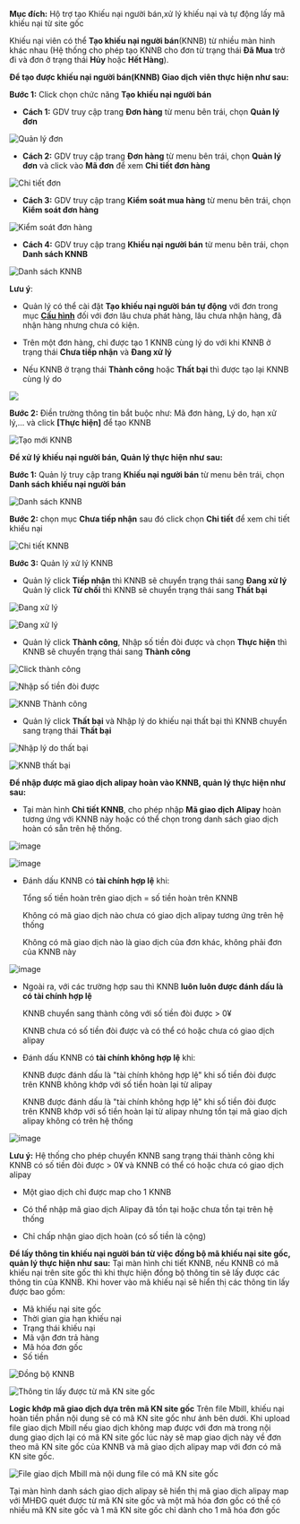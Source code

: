  **Mục đích:** Hộ trợ tạo Khiếu nại người bán,xử lý khiếu nại và tự động lấy mã khiếu nại từ site gốc
   
   Khiếu nại viên có thể **Tạo khiếu nại người bán**(KNNB) từ nhiều màn hình khác nhau (Hệ thống cho phép tạo KNNB cho đơn từ trạng thái **Đã Mua** trở đi và đơn ở trạng thái **Hủy** hoặc **Hết Hàng**).
   
 **Để tạo được khiếu nại người bán(KNNB) Giao dịch viên thực hiện như sau:**

 **Bước 1:** Click chọn chức năng **Tạo khiếu nại người bán** 
    
   - **Cách 1:** GDV truy cập trang **Đơn hàng** từ menu bên trái, chọn **Quản lý đơn**
  
![Quản lý đơn](https://user-images.githubusercontent.com/75475064/105575610-78a20780-5d9f-11eb-83c7-1ef5bd7a3a49.png)

   - **Cách 2:** GDV truy cập trang **Đơn hàng** từ menu bên trái, chọn **Quản lý đơn** và click vào **Mã đơn** để xem **Chi tiết đơn hàng**
  
![Chi tiết đơn](https://user-images.githubusercontent.com/75475064/105575680-fb2ac700-5d9f-11eb-96a4-2f5d00bc0962.png)

   - **Cách 3:** GDV truy cập trang **Kiểm soát mua hàng** từ menu bên trái, chọn **Kiểm soát đơn hàng**

![Kiểm soát đơn hàng](https://user-images.githubusercontent.com/75475064/105575740-5492f600-5da0-11eb-9baa-aa9240cc22b5.png)

  - **Cách 4:** GDV truy cập trang **Khiếu nại người bán** từ menu bên trái, chọn **Danh sách KNNB**
  
![Danh sách KNNB](https://user-images.githubusercontent.com/75475064/105575775-915eed00-5da0-11eb-9b08-1b8972fe7554.png)

**Lưu ý**: 
   - Quản lý có thể cài đặt **Tạo khiếu nại người bán tự động** với đơn trong mục **[Cấu hình](https://hd.gobiz.vn/m5/cau-hinh/chmuahangnhandon)** đối với đơn lâu chưa phát hàng, lâu chưa nhận hàng, đã nhận hàng nhưng chưa có kiện.  
     
   - Trên một đơn hàng, chỉ được tạo 1 KNNB cùng lý do với khi KNNB ở trạng thái **Chưa tiếp nhận** và **Đang xử lý**
  
   - Nếu KNNB ở trạng thái **Thành công** hoặc **Thất bại** thì được tạo lại KNNB cùng lý do
   
 ![](https://user-images.githubusercontent.com/75475064/101887687-ca1b7c00-3bcf-11eb-9588-fef7da1f58d4.png)
   
   
**Bước 2:** Điền trường thông tin bắt buộc như: Mã đơn hàng, Lý do, hạn xử lý,... và click **[Thực hiện]** để tạo KNNB

![Tạo mới KNNB](https://user-images.githubusercontent.com/75475064/106086456-c7abbc00-6154-11eb-8997-9de9b3f31621.png)


**Để xử lý khiếu nại người bán, Quản lý thực hiện như sau:**

**Bước 1:** Quản lý truy cập trang **Khiếu nại người bán** từ menu bên trái, chọn **Danh sách khiếu nại người bán**

![Danh sách KNNB](https://user-images.githubusercontent.com/75475064/106086927-9c759c80-6155-11eb-8f8b-b13045df4f72.png)

**Bước 2:** chọn mục **Chưa tiếp nhận** sau đó click chọn **Chi tiết** để xem chi tiết khiếu nại

![Chi tiết KNNB](https://user-images.githubusercontent.com/75475064/106087260-39383a00-6156-11eb-94a4-2b6960f4b557.png)



**Bước 3:** Quản lý xử lý KNNB

  
   * Quản lý click **Tiếp nhận** thì KNNB sẽ chuyển trạng thái sang **Đang xử lý**
   Quản lý click **Từ chối** thì KNNB sẽ chuyển trạng thái sang **Thất bại**

 ![Đang xử lý](https://user-images.githubusercontent.com/75475064/106088587-d7c59a80-6158-11eb-9020-54d869c78bd8.png)
   
 ![Đang xử lý](https://user-images.githubusercontent.com/75475064/106088714-06dc0c00-6159-11eb-8460-546f3b9d7306.png)

  * Quản lý click **Thành công**, Nhập số tiền đòi được và chọn **Thực hiện** thì  KNNB sẽ chuyển trạng thái sang **Thành công**

![Click thành công](https://user-images.githubusercontent.com/75475064/106088800-3428ba00-6159-11eb-95fa-6601b34e00ce.png)

![Nhập số tiền đòi được](https://user-images.githubusercontent.com/75475064/106088874-5cb0b400-6159-11eb-99b5-4842954f37c0.png)

![KNNB Thành công](https://user-images.githubusercontent.com/75475064/106089563-c7162400-615a-11eb-81de-d4d2080d396c.png)

  *  Quản lý click  **Thất bại** và Nhập lý do khiếu nại thất bại thì KNNB chuyển sang trạng thái **Thất bại**

![Nhập lý do thất bại](https://user-images.githubusercontent.com/75475064/106089673-02185780-615b-11eb-8718-0ee460e8b56a.png)

![KNNB thất bại](https://user-images.githubusercontent.com/75475064/106089802-4f94c480-615b-11eb-85ca-90bb485baffd.png)


**Để nhập được mã giao dịch alipay hoàn vào KNNB, quản lý thực hiện như sau:**

  * Tại màn hình **Chi tiết KNNB**, cho phép nhập **Mã giao dịch Alipay** hoàn tương ứng với KNNB này hoặc có thể chọn trong danh sách giao dịch hoàn có sẵn trên hệ thống.
  
![image](https://user-images.githubusercontent.com/75475064/101893038-c17a7400-3bd6-11eb-83b3-6b6e9e84e86c.png)

![image](https://user-images.githubusercontent.com/75475064/101893149-ec64c800-3bd6-11eb-9db2-883216aeefcd.png)

  - Đánh dấu KNNB có **tài chính hợp lệ** khi: 
  
     Tổng số tiền hoàn trên giao dịch = số tiền hoàn trên KNNB
    
     Không có mã giao dịch nào chưa có giao dịch alipay tương ứng trên hệ thống
    
     Không có mã giao dịch nào là giao dịch của đơn khác, không phải đơn của KNNB này
    
![image](https://user-images.githubusercontent.com/75475064/102747515-fe8ef500-4392-11eb-967d-d4b9f4883d92.png)
 
  - Ngoài ra, với các trường hợp sau thì KNNB **luôn luôn được đánh dấu là có tài chính hợp lệ** 
   
     KNNB chuyển sang thành công với số tiền đòi được > 0¥    
    
     KNNB chưa có số tiền đòi được và có thể có hoặc chưa có giao dịch alipay

  - Đánh dấu KNNB có **tài chính không hợp lệ** khi:
  
     KNNB được đánh dấu là "tài chính không hợp lệ" khi số tiền đòi được trên KNNB không khớp với số tiền hoàn lại từ alipay
    
     KNNB được đánh dấu là "tài chính không hợp lệ" khi số tiền đòi được trên KNNB khớp với số tiền hoàn lại từ alipay nhưng tồn tại mã giao dịch alipay không có trên hệ thống
    
![image](https://user-images.githubusercontent.com/75475064/102748041-09965500-4394-11eb-9862-7725b4192158.png)

**Lưu ý:** Hệ thống cho phép chuyển KNNB sang trạng thái thành công khi KNNB có số tiền đòi được > 0¥ và KNNB có thể có hoặc chưa có giao dịch alipay
  
   - Một giao dịch chỉ được map cho 1 KNNB
    
   - Có thể nhập mã giao dịch Alipay đã tồn tại hoặc chưa tồn tại trên hệ thống
    
   - Chỉ chấp nhận giao dịch hoàn (có số tiền là cộng)

**Để lấy thông tin khiếu nại người bán từ việc đồng bộ mã khiếu nại site gốc, quản lý thực hiện như sau:**
Tại màn hình chi tiết KNNB, nếu KNNB có mã khiếu nại trên site gốc thì khi thực hiện đồng bộ thông tin sẽ lấy được các thông tin của KNNB. 
Khi hover vào mã khiếu nại sẽ hiển thị các thông tin lấy được bao gồm:
   - Mã khiếu nại site gốc
   - Thời gian gia hạn khiếu nại
   - Trạng thái khiếu nại 
   - Mã vận đơn trả hàng
   - Mã hóa đơn gốc
   - Số tiền

![Đồng bộ KNNB](https://user-images.githubusercontent.com/76998374/104545995-d4f97e80-565d-11eb-87f5-4868ec1af481.png)


![Thông tin lấy được từ mã KN site gốc](https://user-images.githubusercontent.com/76998374/104546329-839dbf00-565e-11eb-90b6-f6e008543fd2.png)


**Logic khớp mã giao dịch dựa trên mã KN site gốc**
Trên file Mbill, khiếu nại hoàn tiền phần nội dung sẽ có mã KN site gốc như ảnh bên dưới.
Khi upload file giao dịch Mbill nếu giao dịch không map được với đơn mà trong nội dung giao dịch lại có mã KN site gốc lúc này sẽ map giao dịch này về đơn theo mã KN site gốc của KNNB và mã giao dịch alipay map với đơn có mã KN site gốc.

![File giao dịch Mbill mà nội dung file có mã KN site gốc](https://user-images.githubusercontent.com/76998374/104565722-4695f480-567f-11eb-9619-0f18e0118490.png)

Tại màn hình danh sách giao dịch alipay sẽ hiển thị mã giao dịch alipay map với MHĐG quét được từ mã KN site gốc và một mã hóa đơn gốc có thể có nhiều mã KN site gốc và 1 mã KN site gốc chỉ dành cho 1 mã hóa đơn gốc
